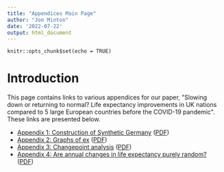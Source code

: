 ```yaml
---
title: "Appendices Main Page"
author: "Jon Minton"
date: '2022-07-22'
output: html_document
---
```


```{r setup, include=FALSE}
knitr::opts_chunk$set(echo = TRUE)
```

# Introduction

This page contains links to various appendices for our paper, "Slowing down or returning to normal? Life expectancy improvements in UK nations compared to 5 large European countries before the COVID-19 pandemic". These links are presented below. 

- [Appendix 1: Construction of Synthetic Germany](https://htmlpreview.github.io?https://raw.githubusercontent.com/JonMinton/change-in-ex/main/appendices/synthetic_germany_approach.html) ([PDF](https://github.com/JonMinton/change-in-ex/raw/main/appendices/synthetic_germany_approach.pdf))
- [Appendix 2: Graphs of ex](https://htmlpreview.github.io?https://raw.githubusercontent.com/JonMinton/change-in-ex/main/appendices/life_expectancy_trends.html) ([PDF](https://github.com/JonMinton/change-in-ex/raw/main/appendices/life_expectancy_trends.pdf))
- [Appendix 3: Changepoint analysis](https://htmlpreview.github.io?https://raw.githubusercontent.com/JonMinton/change-in-ex/main/appendices/changepoint_methods.html) ([PDF](https://github.com/JonMinton/change-in-ex/raw/main/appendices/changepoint_methods.pdf))
- [Appendix 4: Are annual changes in life expectancy purely random?](https://htmlpreview.github.io?https://raw.githubusercontent.com/JonMinton/change-in-ex/main/appendices/time_series_models.html) ([PDF](https://github.com/JonMinton/change-in-ex/raw/main/appendices/time_series_models.pdf))
